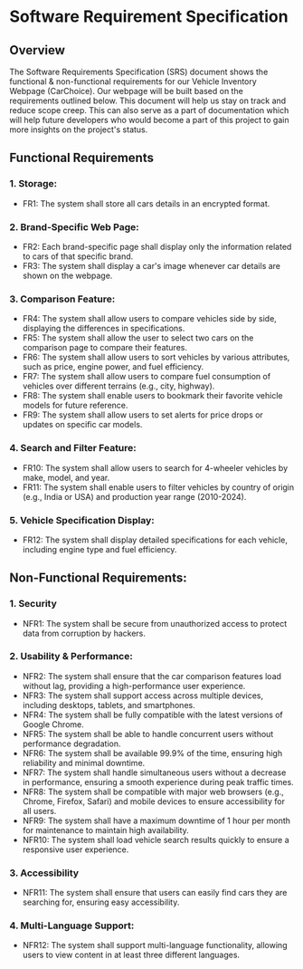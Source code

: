 # Software Requirement Specification 

## Overview
The Software Requirements Specification (SRS) document shows the functional & non-functional requirements for our Vehicle Inventory Webpage (CarChoice). Our webpage will be built based on the requirements outlined below. This document will help us stay on track and reduce scope creep. This can also serve as a part of documentation which will help future developers who would become a part of this project to gain more insights on the project's status.


## Functional Requirements

### 1. Storage:
- FR1: The system shall store all cars details in an encrypted format.
		

### 2. Brand-Specific Web Page:
- FR2: Each brand-specific page shall display only the information related to cars of that specific brand.
- FR3: The system shall display a car's image whenever car details are shown on the webpage.

### 3. Comparison Feature:
- FR4: The system shall allow users to compare vehicles side by side, displaying the differences in specifications.
- FR5: The system shall allow the user to select two cars on the comparison page to compare their features.
- FR6: The system shall allow users to sort vehicles by various attributes, such as price, engine power, and fuel efficiency.
- FR7: The system shall allow users to compare fuel consumption of vehicles over different terrains (e.g., city, highway).
- FR8: The system shall enable users to bookmark their favorite vehicle models for future reference.
- FR9: The system shall allow users to set alerts for price drops or updates on specific car models.

### 4. Search and Filter Feature:
- FR10: The system shall allow users to search for 4-wheeler vehicles by make, model, and year.
- FR11: The system shall enable users to filter vehicles by country of origin (e.g., India or USA) and production year range (2010-2024).

### 5. Vehicle Specification Display:
- FR12: The system shall display detailed specifications for each vehicle, including engine type and fuel efficiency.

## Non-Functional Requirements:

### 1. Security
- NFR1: The system shall be secure from unauthorized access to protect data from corruption by hackers.

### 2. Usability & Performance:
- NFR2: The system shall ensure that the car comparison features load without lag, providing a high-performance user experience.
- NFR3: The system shall support access across multiple devices, including desktops, tablets, and smartphones.
- NFR4: The system shall be fully compatible with the latest versions of Google Chrome.
- NFR5: The system shall be able to handle concurrent users without performance degradation.
- NFR6: The system shall be available 99.9% of the time, ensuring high reliability and minimal downtime.
- NFR7: The system shall handle simultaneous users without a decrease in performance, ensuring a smooth experience during peak traffic times.
- NFR8: The system shall be compatible with major web browsers (e.g., Chrome, Firefox, Safari) and mobile devices to ensure accessibility for all users.
- NFR9: The system shall have a maximum downtime of 1 hour per month for maintenance to maintain high availability.
- NFR10: The system shall load vehicle search results quickly to ensure a responsive user experience.

### 3. Accessibility
- NFR11: The system shall ensure that users can easily find cars they are searching for, ensuring easy accessibility.

### 4. Multi-Language Support:
- NFR12: The system shall support multi-language functionality, allowing users to view content in at least three different languages.